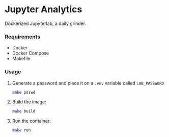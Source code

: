 # Jupyter Analytics

Dockerized Jupyterlab, a daily grinder.

### Requirements

- Docker
- Docker Compose
- Makefile

### Usage

1. Generate a password and place it on a `.env` variable called `LAB_PASSWORD`

   ```sh
   make psswd
   ```

2. Build the image:

   ```sh
   make build
   ```

3. Run the container:

   ```sh
   make run
   ```

